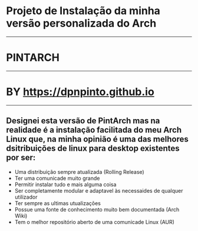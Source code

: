 # Projeto de Instalação da minha versão personalizada do Arch
-------------------------------------------------------------------------
#                               **PINTARCH**
-------------------------------------------------------------------------
#                      **BY https://dpnpinto.github.io**
-------------------------------------------------------------------------
## Designei esta versão de PintArch mas na realidade é a instalação facilitada do meu Arch Linux que, na minha opinião é uma das melhores dsitribuições de linux para desktop existentes por ser:

*  Uma distribuição sempre atualizada (Rolling Release)
*  Ter uma comunicade muito grande    
*  Permitir instalar tudo e mais alguma coisa
*  Ser completamente modular e adaptavel às necessaides de qualquer utilizador
*  Ter sempre as ultimas utualizações
*  Possue uma fonte de conhecimento muito bem documentada (Arch Wiki)
*  Tem o melhor repositório aberto de uma comunicade Linux (AUR)
